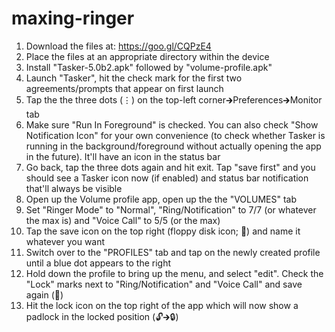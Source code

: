 # maxing-ringer

1. Download the files at: https://goo.gl/CQPzE4
2. Place the files at an appropriate directory within the device
3. Install "Tasker-5.0b2.apk" followed by "volume-profile.apk"
4. Launch "Tasker", hit the check mark for the first two agreements/prompts that appear on first launch
5. Tap the the three dots (⋮) on the top-left corner🡲Preferences🡲Monitor tab
6. Make sure "Run In Foreground" is checked. You can also check "Show Notification Icon" for your own convenience (to check whether Tasker is running in the background/foreground without actually opening the app in the future). It'll have an icon in the status bar
7. Go back, tap the three dots again and hit exit. Tap "save first" and you should see a Tasker icon now (if enabled) and status bar notification that'll always be visible
8. Open up the Volume profile app, open up the the "VOLUMES" tab
9. Set "Ringer Mode" to "Normal", "Ring/Notification" to 7/7 (or whatever the max is) and "Voice Call" to 5/5 (or the max)
10. Tap the save icon on the top right (floppy disk icon; 💾) and name it whatever you want
11. Switch over to the "PROFILES" tab and tap on the newly created profile until a blue dot appears to the right 
12. Hold down the profile to bring up the menu, and select "edit". Check the "Lock" marks next to "Ring/Notification" and "Voice Call" and save again (💾)
13. Hit the lock icon on the top right of the app which will now show a padlock in the locked position (🔓🡲🔒)
